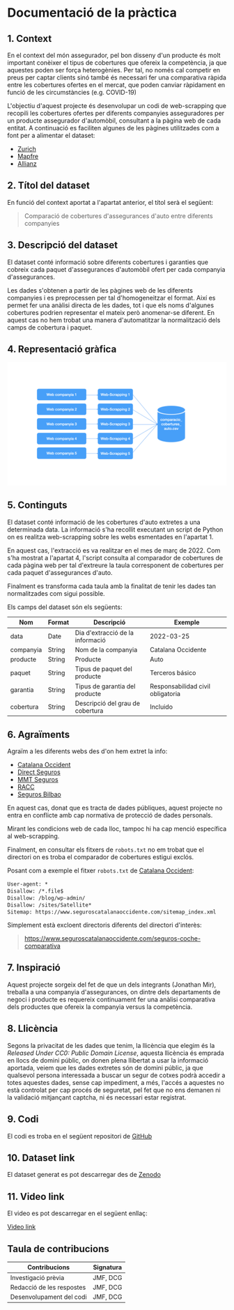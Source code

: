 # Documentació de la pràctica

## 1. Context

En el context del món assegurador, pel bon disseny d'un producte 
és molt important conèixer el tipus de cobertures que ofereix la 
competència, ja que aquestes poden ser força heterogènies. Per tal, 
no només cal competir en preus per captar clients sinó també
és necessari fer una comparativa ràpida entre les cobertures 
ofertes en el mercat, que poden canviar ràpidament en funció
de les circumstàncies (e.g. COVID-19)

L'objectiu d'aquest projecte és desenvolupar un codi de web-scrapping 
que recopili les cobertures ofertes per diferents companyies 
asseguradores per un producte assegurador d'automòbil, consultant
a la pàgina web de cada entitat. A continuació es faciliten algunes
de les pàgines utilitzades com a font per a alimentar el dataset:

- [Zurich](https://www.zurich.es/seguros-coche/comparador)
- [Mapfre](https://www.mapfre.es/seguros/particulares/coche/seguros-de-coche/)
- [Allianz](https://www.allianz.es/seguro-de-coche.html#coberturas)

## 2. Títol del dataset

En funció del context aportat a l'apartat anterior, 
el títol serà el següent:

> Comparació de cobertures d'assegurances d'auto entre diferents companyies
## 3. Descripció del dataset

El dataset conté informació sobre diferents cobertures i garanties
que cobreix cada paquet d'assegurances d'automòbil ofert per 
cada companyia d'assegurances.

Les dades s'obtenen a partir de les pàgines web de les diferents companyies i 
es preprocessen per tal d'homogeneitzar el format. Així es permet fer 
una anàlisi directa de les dades, tot i que els noms d'algunes cobertures
podrien representar el mateix però anomenar-se diferent. En aquest
cas no hem trobat una manera d'automatitzar la normalització dels camps de 
cobertura i paquet.

## 4. Representació gràfica

![esquema](docs/esquema.jpeg)

## 5. Continguts

El dataset conté informació de les cobertures d'auto extretes 
a una determinada data. La informació s'ha recollit executant
un script de Python on es realitza web-scrapping sobre les
webs esmentades en l'apartat 1. 

En aquest cas, l'extracció es va realitzar en el mes de març de 2022.
Com s'ha mostrat a l'apartat 4, l'script consulta al comparador de
cobertures de cada pàgina web per tal d'extreure la taula corresponent
de cobertures per cada paquet d'assegurances d'auto. 

Finalment es transforma cada taula amb la finalitat de tenir les
dades tan normalitzades com sigui possible.

Els camps del dataset són els següents:

| Nom       | Format | Descripció                       | Exemple |
|-----------|--------|----------------------------------| --------|
| data      | Date   | Dia d'extracció de la informació |2022-03-25|
| companyia | String | Nom de la companyia              |Catalana Occidente|
| producte  | String | Producte                         |Auto|
| paquet    | String | Tipus de paquet del producte     |Terceros básico|
| garantia  | String | Tipus de garantia del producte   |Responsabilidad civil obligatoria|
| cobertura | String | Descripció del grau de cobertura |Incluido|

## 6. Agraïments

Agraïm a les diferents webs des d'on hem extret la info:

- [Catalana Occident](https://www.seguroscatalanaoccidente.com/seguros-coche-comparativa)
- [Direct Seguros](https://www.directseguros.es/seguros-de-coche/seguro-comparativa.html)
- [MMT Seguros](https://www.mmtseguros.com/seguros-coche/comparador-seguros-coche/)
- [RACC](https://www.racc.es/seguro-coche/)
- [Seguros Bilbao](https://www.segurosbilbao.com/seguros-coche/comparativa)

En aquest cas, donat que es tracta de dades públiques, aquest projecte no 
entra en conflicte amb cap normativa de protecció de dades personals.

Mirant les condicions web de cada lloc, tampoc hi ha cap menció específica
al web-scrapping. 

Finalment, en consultar els fitxers de `robots.txt` no em trobat que
el directori on es troba el comparador de cobertures estigui exclós. 

Posant com a exemple el fitxer `robots.txt` de 
[Catalana Occident](https://www.seguroscatalanaoccidente.com/robots.txt):

```
User-agent: *
Disallow: /*.file$
Disallow: /blog/wp-admin/
Disallow: /sites/Satellite*
Sitemap: https://www.seguroscatalanaoccidente.com/sitemap_index.xml
```
Simplement està excloent directoris diferents del directori d'interès:

> https://www.seguroscatalanaoccidente.com/seguros-coche-comparativa

## 7. Inspiració

Aquest projecte sorgeix del fet de que un dels integrants (Jonathan Mir), 
treballa a una companyia d'assegurances, on dintre dels departaments de 
negoci i producte es requereix continuament
fer una anàlisi comparativa dels productes que ofereix la companyia versus 
la competència.

## 8. Llicència

Segons la privacitat de les dades que tenim, la llicència que elegim és la *Released Under CC0: Public Domain License*, aquesta llicència és emprada en llocs de domini públic, on donen plena llibertat a usar la informació aportada, veiem que les dades extretes són de domini públic, ja que qualsevol persona interessada a buscar un segur de cotxes podrà accedir a totes aquestes dades, sense cap impediment, a més, l'accés a aquestes no està controlat per cap procés de seguretat, pel fet que no ens demanen ni la validació mitjançant captcha, ni és necessari estar registrat.

## 9. Codi

El codi es troba en el següent repositori de 
[GitHub](https://github.com/jmirfern/data-lifecycle-pr1/tree/feature/%239-code-replica)

## 10. Dataset link
El dataset generat es pot descarregar des 
de [Zenodo](https://zenodo.org/record/6385595#.Yj4fiy8rxhE)

## 11. Video link

El video es pot descarregar en el següent enllaç:

[Video link](https://drive.google.com/file/d/1sUuu2eK11m1wwobjCKPstPrwyR-7KULi/view?usp=sharing)

## Taula de contribucions

| Contribucions              | Signatura |
|----------------------------| ----------|
| Investigació prèvia        | JMF, DCG  |
| Redacció de les respostes  | JMF, DCG  |
| Desenvolupament del codi   | JMF, DCG  |